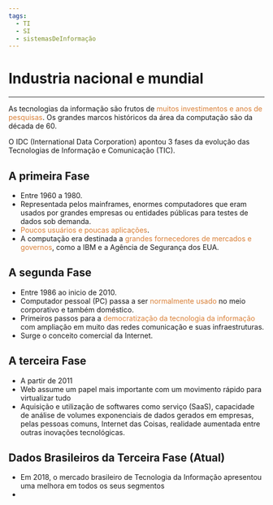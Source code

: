 ```yaml
---
tags:
  - TI
  - SI
  - sistemasDeInformação
---
```

# Industria nacional e mundial
---

As tecnologias da informação são frutos de <span style="color:#d97f36">muitos investimentos e anos de pesquisas</span>. Os grandes marcos históricos da área da computação são da década de 60.

O IDC (International Data Corporation) apontou 3 fases da evolução das Tecnologias de Informação e Comunicação (TIC).

## A primeira Fase

- Entre 1960 a 1980.
- Representada pelos mainframes, enormes computadores que eram usados por grandes empresas ou entidades públicas para testes de dados sob demanda.
- <span style="color:#d97f36">Poucos usuários e poucas aplicações</span>.
- A computação era destinada a <span style="color:#d97f36">grandes fornecedores de mercados e governos</span>, como a IBM e a Agência de Segurança dos EUA.

## A segunda Fase

- Entre 1986 ao inicio de 2010.
- Computador pessoal (PC) passa a ser <span style="color:#d97f36">normalmente usado</span> no meio corporativo e também doméstico.
- Primeiros passos para a <span style="color:#d97f36">democratização da tecnologia da informação </span>com ampliação em muito das redes comunicação e suas infraestruturas.
- Surge o conceito comercial da Internet.

## A terceira Fase

- A partir de 2011
- Web assume um papel mais importante com um movimento rápido para virtualizar tudo
- Aquisição e utilização de softwares como serviço (SaaS), capacidade de análise de volumes exponenciais de dados gerados em empresas, pelas pessoas comuns, Internet das Coisas, realidade aumentada entre outras inovações tecnológicas.


## Dados Brasileiros da Terceira Fase (Atual)

- Em 2018, o mercado brasileiro de Tecnologia da Informação apresentou uma melhora em todos os seus segmentos
- 